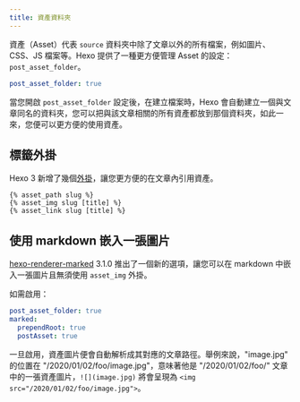 ```yaml
---
title: 資產資料夾
---
```


資產（Asset）代表 `source` 資料夾中除了文章以外的所有檔案，例如圖片、CSS、JS 檔案等。Hexo 提供了一種更方便管理 Asset 的設定：`post_asset_folder`。

```yaml
post_asset_folder: true
```

當您開啟 `post_asset_folder` 設定後，在建立檔案時，Hexo 會自動建立一個與文章同名的資料夾，您可以把與該文章相關的所有資產都放到那個資料夾，如此一來，您便可以更方便的使用資產。

## 標籤外掛

Hexo 3 新增了幾個[外掛](/docs/tag-plugins#Include-Assets)，讓您更方便的在文章內引用資產。

```
{% asset_path slug %}
{% asset_img slug [title] %}
{% asset_link slug [title] %}
```

## 使用 markdown 嵌入一張圖片

[hexo-renderer-marked](https://github.com/hexojs/hexo-renderer-marked) 3.1.0 推出了一個新的選項，讓您可以在 markdown 中嵌入一張圖片且無須使用 `asset_img` 外掛。

如需啟用：

```yml _config.yml
post_asset_folder: true
marked:
  prependRoot: true
  postAsset: true
```

一旦啟用，資產圖片便會自動解析成其對應的文章路徑。舉例來說，"image.jpg" 的位置在 "/2020/01/02/foo/image.jpg"，意味著他是 "/2020/01/02/foo/" 文章中的一張資產圖片，`![](image.jpg)` 將會呈現為 `<img src="/2020/01/02/foo/image.jpg">`。
